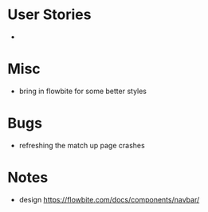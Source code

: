 # User Stories

-

# Misc

- bring in flowbite for some better styles

# Bugs

- refreshing the match up page crashes

# Notes

- design https://flowbite.com/docs/components/navbar/
